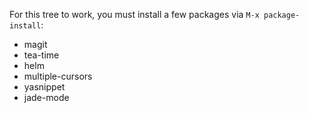 For this tree to work, you must install a few packages via `M-x package-install`:

* magit
* tea-time
* helm
* multiple-cursors
* yasnippet
* jade-mode
